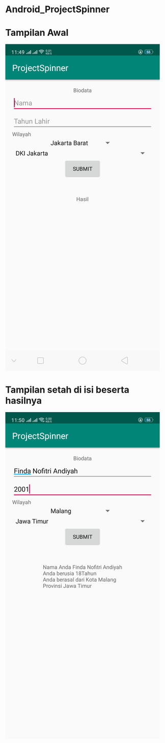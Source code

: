 # Android_ProjectSpinner

# Tampilan Awal 
![alt text](https://github.com/finda15/Android_ProjectSpinner/blob/master/ScreenShoots_ProjectSpinner/Screenshot_2019-02-27-11-49-44-96.png?raw=true)

# Tampilan setah di isi beserta hasilnya
![alt text](https://github.com/finda15/Android_ProjectSpinner/blob/master/ScreenShoots_ProjectSpinner/Screenshot_2019-02-27-11-50-17-54.png?raw=true)

